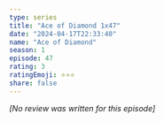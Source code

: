 ```yaml
---
type: series
title: "Ace of Diamond 1x47"
date: "2024-04-17T22:33:40"
name: "Ace of Diamond"
season: 1
episode: 47
rating: 3
ratingEmoji: ⭐️⭐️⭐️
share: false
---
```


_[No review was written for this episode]_
